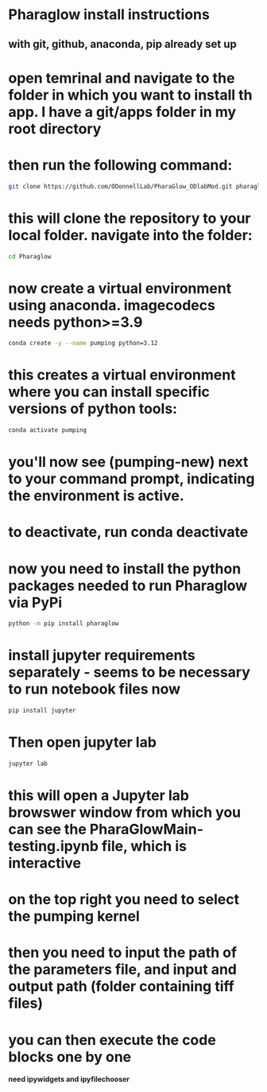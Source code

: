 # Pharaglow install instructions

## with git, github, anaconda, pip already set up

# open temrinal and navigate to the folder in which you want to install th app. I have a git/apps folder in my root directory

# then run the following command:

```bash
git clone https://github.com/ODonnellLab/PharaGlow_ODlabMod.git pharaglow
```

# this will clone the repository to your local folder. navigate into the folder:

```bash
cd Pharaglow
```

# now create a virtual environment using anaconda. imagecodecs needs python>=3.9

```bash
conda create -y --name pumping python=3.12
```
# this creates a virtual environment where you can install specific versions of python tools:

```bash
conda activate pumping
```
# you'll now see (pumping-new) next to your command prompt, indicating the environment is active. 
# to deactivate, run conda deactivate 

# now you need to install the python packages needed to run Pharaglow via PyPi

```bash
python -m pip install pharaglow
```
# install jupyter requirements separately - seems to be necessary to run notebook files now

```bash
pip install jupyter
```
# Then open jupyter lab 

```bash
jupyter lab
```

# this will open a Jupyter lab browswer window from which you can see the PharaGlowMain-testing.ipynb file, which is interactive
# on the top right you need to select the pumping kernel 

# then you need to input the path of the parameters file, and input and output path (folder containing tiff files)

# you can then execute the code blocks one by one

#### need ipywidgets and ipyfilechooser

